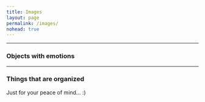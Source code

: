 ```yaml
---
title: Images
layout: page
permalink: /images/
nohead: true
---
```


------
### Objects with emotions 

------

### Things that are organized
Just for your peace of mind... :) 
